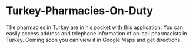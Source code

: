 # Turkey-Pharmacies-On-Duty
The pharmacies in Turkey are in his pocket with this application. You can easily access address and telephone information of on-call pharmacists in Turkey. Coming soon you can view it in Google Maps and get directions.
